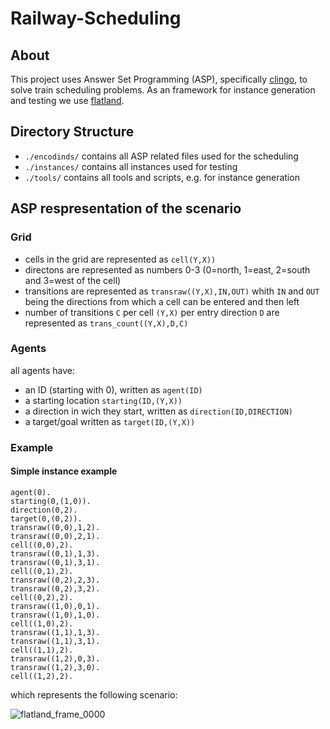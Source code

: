# Railway-Scheduling

## About

This project uses Answer Set Programming (ASP), specifically [clingo](https://potassco.org/clingo/), to solve train scheduling problems. As an framework for instance generation and testing we use [flatland](https://flatland.aicrowd.com/intro.html).

## Directory Structure
- `./encodinds/` contains all ASP related files used for the scheduling
- `./instances/` contains all instances used for testing
- `./tools/` contains all tools and scripts, e.g. for instance generation

## ASP respresentation of the scenario
### Grid
- cells in the grid are represented as `cell(Y,X))`
- directons are represented as numbers 0-3 (0=north, 1=east, 2=south and 3=west of the cell)
- transitions are represented as `transraw((Y,X),IN,OUT)` whith `IN` and `OUT` being the directions from which a cell can be entered and then left
- number of transitions `C` per cell `(Y,X)` per entry direction `D` are represented as `trans_count((Y,X),D,C)` 
### Agents
all agents have:
- an ID (starting with 0), written as `agent(ID)`
- a starting location `starting(ID,(Y,X))`
- a direction in wich they start, written as `direction(ID,DIRECTION)`
- a target/goal written as `target(ID,(Y,X))`
### Example 
#### Simple instance example 
`agent(0).`\
`starting(0,(1,0)).`\
`direction(0,2).`\
`target(0,(0,2)).`\
`transraw((0,0),1,2).`\
`transraw((0,0),2,1).`\
`cell((0,0),2).`\
`transraw((0,1),1,3).`\
`transraw((0,1),3,1).`\
`cell((0,1),2).`\
`transraw((0,2),2,3).`\
`transraw((0,2),3,2).`\
`cell((0,2),2).`\
`transraw((1,0),0,1).`\
`transraw((1,0),1,0).`\
`cell((1,0),2).`\
`transraw((1,1),1,3).`\
`transraw((1,1),3,1).`\
`cell((1,1),2).`\
`transraw((1,2),0,3).`\
`transraw((1,2),3,0).`\
`cell((1,2),2).`

which represents the following scenario:

![flatland_frame_0000](https://github.com/tzschmidt/Railway-Scheduling/assets/59642899/016a17ec-dd42-433a-90e9-53aba14cd13b)


